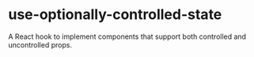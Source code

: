 # use-optionally-controlled-state

A React hook to implement components that support both controlled and uncontrolled props.
